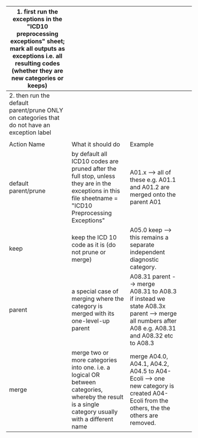 | 1.   first run the exceptions in the "ICD10 preprocessing exceptions"   sheet; mark all outputs as exceptions i.e. all resulting codes (whether they   are new categories or keeps) |                                                                                                                                                            |                                                                                                                                                        |   |   |
|-------------------------------------------------------------------------------------------------------------------------------------------------------------------------------------|------------------------------------------------------------------------------------------------------------------------------------------------------------|--------------------------------------------------------------------------------------------------------------------------------------------------------|---|---|
| 2. then run the   default parent/prune ONLY on categories that do not have an exception label                                                                                       |                                                                                                                                                            |                                                                                                                                                        |   |   |
|                                                                                                                                                                                     |                                                                                                                                                            |                                                                                                                                                        |   |   |
|                                                                                     Action Name                                                                                     |                                                                      What it should do                                                                     |                                                                         Example                                                                        |   |   |
|                                                                                default   parent/prune                                                                               | by default all ICD10 codes are   pruned after the full stop, unless they are in the exceptions in this file   sheetname = "ICD10 Preprocessing Exceptions" |                                      A01.x --> all of these e.g.   A01.1 and A01.2 are merged onto the parent A01                                      |   |   |
|                                                                                         keep                                                                                        |                                                   keep the ICD 10 code as it is   (do not prune or merge)                                                  |                                       A05.0 keep --> this remains a   separate independent diagnostic category.                                        |   |   |
|                                                                                        parent                                                                                       |                                    a special case of merging where   the category is merged with its one-level-up parent                                   | A08.31 parent --> merge   A08.31 to A08.3      if instead we state A08.3x parent --> merge all numbers after A08 e.g.   A08.31 and A08.32 etc to A08.3 |   |   |
|                                                                                        merge                                                                                        |   merge two or more categories   into one. i.e. a logical OR between categories, whereby the result is a   single category usually with a different name   |        merge A04.0, A04.1, A04.2, A04.5   to A04-Ecoli --> one new category is created A04-Ecoli from the others,   the the others are removed.        |   |   |
